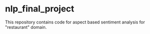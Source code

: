 # nlp_final_project
This repository contains code for aspect based sentiment analysis for "restaurant" domain.

